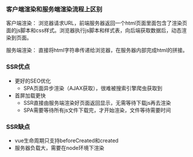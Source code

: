 ### 客户端渲染和服务端渲染流程上区别

客户端渲染：
浏览器请求URL，前端服务器返回一个html页面里面包含了渲染页面的js脚本和css样式。浏览器执行js脚本和样式表，向后端获取数据后，动态渲染到页面。

服务端渲染：
直接将html字符串传递给浏览器，在服务器内部完成html的拼接。

### SSR优点

+ 更好的SEO优化
  + SPA页面异步渲染（AJAX获取），很难被搜索引擎爬虫获取到
+ 首屏加载更快
  + SSR直接由服务端渲染好页面返回显示，无需等待下载js再去渲染
  + SPA需要等待所有js文件下载完，才开始渲染，文件等待需要时间

### SSR缺点

+ vue生命周期只支持beforeCreated和created
+ 服务器负载大，需要在node环境下渲染